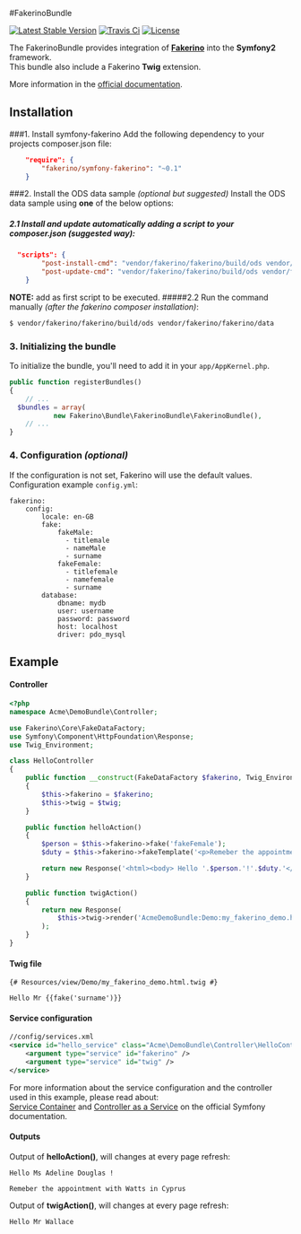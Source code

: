 #FakerinoBundle

[![Latest Stable Version](https://poser.pugx.org/fakerino/symfony-fakerino/v/stable.svg)](https://packagist.org/packages/fakerino/symfony-fakerino)
[![Travis Ci](https://travis-ci.org/niklongstone/symfony-fakerino.svg?branch=master)](https://travis-ci.org/niklongstone/symfony-fakerino)
[![License](https://poser.pugx.org/fakerino/symfony-fakerino/license.svg)](https://packagist.org/packages/fakerino/symfony-fakerino)

The FakerinoBundle provides integration of __[Fakerino](https://github.com/Fakerino/Fakerino)__ into the __Symfony2__ framework.  
This bundle also include a Fakerino __Twig__ extension.

More information in the [official documentation](http://www.fakerino.io).

## Installation
###1. Install symfony-fakerino 
  Add the following dependency to your projects composer.json file:

```JSON
    "require": {
        "fakerino/symfony-fakerino": "~0.1"
    }
```

###2. Install the ODS data sample *(optional but suggested)*
Install the ODS data sample using __one__ of the below options:  
##### 2.1 Install and update automatically adding a script to your composer.json *(suggested way)*:  
```JSON
  "scripts": {
        "post-install-cmd": "vendor/fakerino/fakerino/build/ods vendor/fakerino/fakerino/data",
        "post-update-cmd": "vendor/fakerino/fakerino/build/ods vendor/fakerino/fakerino/data"
    }
```
__NOTE:__ add as first script to be executed.
#####2.2 Run the command manually *(after the fakerino composer installation)*:  
 ```sh
$ vendor/fakerino/fakerino/build/ods vendor/fakerino/fakerino/data
```

### 3. Initializing the bundle

To initialize the bundle, you'll need to add it in your `app/AppKernel.php`.

```PHP
public function registerBundles()
{
    // ...
  $bundles = array(
           new Fakerino\Bundle\FakerinoBundle\FakerinoBundle(),
    // ...
}
```

### 4. Configuration *(optional)* 
If the configuration is not set, Fakerino will use the default values.  
Configuration example `config.yml`:
```YML
fakerino:
    config:
        locale: en-GB
        fake:
            fakeMale:
              - titlemale
              - nameMale
              - surname
            fakeFemale:
              - titlefemale
              - namefemale
              - surname
        database:
            dbname: mydb
            user: username
            password: password
            host: localhost
            driver: pdo_mysql
```
  

## Example

#### Controller
```PHP
<?php
namespace Acme\DemoBundle\Controller;

use Fakerino\Core\FakeDataFactory;
use Symfony\Component\HttpFoundation\Response;
use Twig_Environment;

class HelloController
{
    public function __construct(FakeDataFactory $fakerino, Twig_Environment $twig)
    {
        $this->fakerino = $fakerino;
        $this->twig = $twig;
    }

    public function helloAction()
    {
        $person = $this->fakerino->fake('fakeFemale');
        $duty = $this->fakerino->fakeTemplate('<p>Remeber the appointment with {{ surname }} in {{ country }}</p>');

        return new Response('<html><body> Hello '.$person.'!'.$duty.'</body></html>');
    }

    public function twigAction()
    {
        return new Response(
            $this->twig->render('AcmeDemoBundle:Demo:my_fakerino_demo.html.twig')
        );
    }
}  
```
#### Twig file
```
{# Resources/view/Demo/my_fakerino_demo.html.twig #}

Hello Mr {{fake('surname')}}
```  

#### Service configuration

```XML
//config/services.xml
<service id="hello_service" class="Acme\DemoBundle\Controller\HelloController">
    <argument type="service" id="fakerino" />
    <argument type="service" id="twig" />
</service>
```

For more information about the service configuration and the controller used in this example, please read about:  
[Service Container](http://symfony.com/doc/current/book/service_container.html) and [Controller as a Service](http://symfony.com/doc/current/cookbook/controller/service.html) on the official Symfony documentation.

#### Outputs

Output of __helloAction()__, will changes at every page refresh:
```
Hello Ms Adeline Douglas !

Remeber the appointment with Watts in Cyprus
```
Output of __twigAction()__, will changes at every page refresh:
```
Hello Mr Wallace
```
